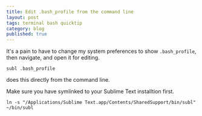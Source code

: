```yaml
---
title: Edit .bash_profile from the command line
layout: post
tags: terminal bash quicktip
category: blog
published: true
---
```


It's a pain to have to change my system preferences to show `.bash_profile`, then navigate, and open it for editing.

`subl .bash_profile`

does this directly from the command line.


Make sure you have symlinked to your Sublime Text installtion first.


`ln -s "/Applications/Sublime Text.app/Contents/SharedSupport/bin/subl" ~/bin/subl`
